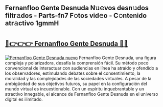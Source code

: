 ## Fernanfloo Gente Desnuda N𝚞𝚎vos desn𝚞dos filtr𝚊dos - Parts-fn7 F𝚘tos vid𝚎o - C𝚘ntenido atr𝚊ctivo 1gmmH

# <h2><a href="http://mb3cvg.tromn.icu/?c=Fernanfloo+Gente+Desnuda">🔗👉👉👉 Fernanfloo Gente Desnuda 🔗🔗</a></h2>

[![Fernanfloo Gente Desnuda nuevo](https://i.imgur.com/pEAQMta.gif)](http://mb3cvg.tromn.icu/?c=Fernanfloo+Gente+Desnuda)
Fernanfloo Gente Desnuda, una figura compleja y polarizadora, desafía la comprensión fácil. Su método poco convencional de interactuar con audiencias en línea ha atraído y ofendido a los observadores, estimulando debates sobre el consentimiento, la moralidad y las complejidades de las sociedades virtuales. A pesar de la ambigüedad de sus objetivos futuros, su papel en la configuración del mundo virtual es incuestionable. Con un espíritu inquebrantable y un atractivo innegable, el alcance de Fernanfloo Gente Desnuda en el universo digital es ilimitado.
